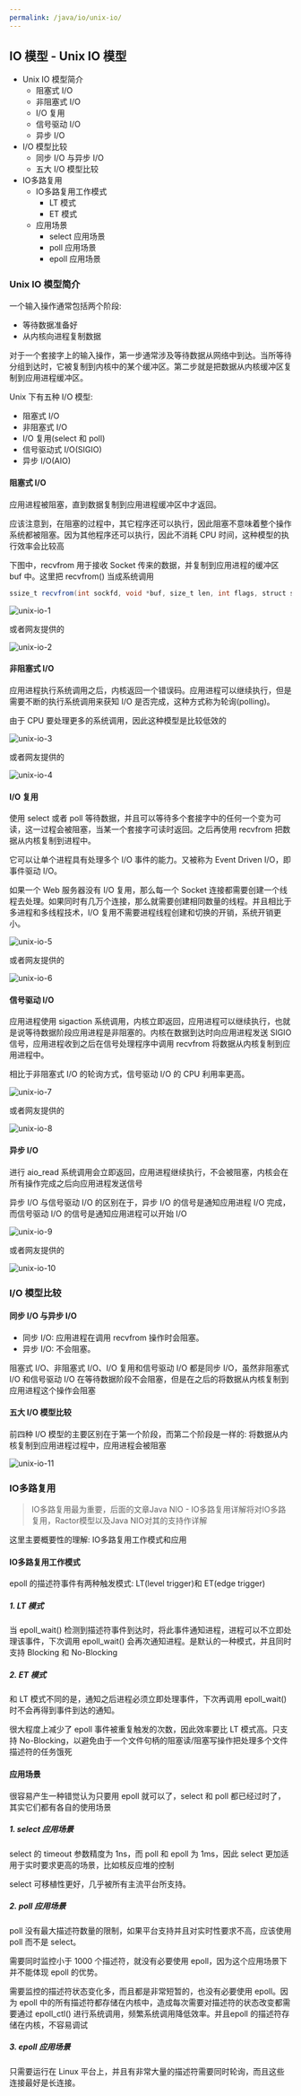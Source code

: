 ```yaml
---
permalink: /java/io/unix-io/
---
```


## IO 模型 - Unix IO 模型

* Unix IO 模型简介
    * 阻塞式 I/O
    * 非阻塞式 I/O
    * I/O 复用
    * 信号驱动 I/O
    * 异步 I/O
* I/O 模型比较
    * 同步 I/O 与异步 I/O
    * 五大 I/O 模型比较
* IO多路复用
    * IO多路复用工作模式
        * LT 模式
        * ET 模式
    * 应用场景
        * select 应用场景
        * poll 应用场景
        * epoll 应用场景


### Unix IO 模型简介

一个输入操作通常包括两个阶段:

* 等待数据准备好
* 从内核向进程复制数据

对于一个套接字上的输入操作，第一步通常涉及等待数据从网络中到达。当所等待分组到达时，它被复制到内核中的某个缓冲区。第二步就是把数据从内核缓冲区复制到应用进程缓冲区。

Unix 下有五种 I/O 模型:

* 阻塞式 I/O
* 非阻塞式 I/O
* I/O 复用(select 和 poll)
* 信号驱动式 I/O(SIGIO)
* 异步 I/O(AIO)

#### 阻塞式 I/O

应用进程被阻塞，直到数据复制到应用进程缓冲区中才返回。

应该注意到，在阻塞的过程中，其它程序还可以执行，因此阻塞不意味着整个操作系统都被阻塞。因为其他程序还可以执行，因此不消耗 CPU 时间，这种模型的执行效率会比较高

下图中，recvfrom 用于接收 Socket 传来的数据，并复制到应用进程的缓冲区 buf 中。这里把 recvfrom() 当成系统调用

```java
ssize_t recvfrom(int sockfd, void *buf, size_t len, int flags, struct sockaddr *src_addr, socklen_t *addrlen);
```

![unix-io-1](/knowledge/assets/images/java/io/unix-io/unix-io-1.png)

或者网友提供的

![unix-io-2](/knowledge/assets/images/java/io/unix-io/unix-io-2.png)

#### 非阻塞式 I/O

应用进程执行系统调用之后，内核返回一个错误码。应用进程可以继续执行，但是需要不断的执行系统调用来获知 I/O 是否完成，这种方式称为轮询(polling)。

由于 CPU 要处理更多的系统调用，因此这种模型是比较低效的

![unix-io-3](/knowledge/assets/images/java/io/unix-io/unix-io-3.png)

或者网友提供的

![unix-io-4](/knowledge/assets/images/java/io/unix-io/unix-io-4.png)

#### I/O 复用

使用 select 或者 poll 等待数据，并且可以等待多个套接字中的任何一个变为可读，这一过程会被阻塞，当某一个套接字可读时返回。之后再使用 recvfrom 把数据从内核复制到进程中。

它可以让单个进程具有处理多个 I/O 事件的能力。又被称为 Event Driven I/O，即事件驱动 I/O。

如果一个 Web 服务器没有 I/O 复用，那么每一个 Socket 连接都需要创建一个线程去处理。如果同时有几万个连接，那么就需要创建相同数量的线程。并且相比于多进程和多线程技术，I/O 复用不需要进程线程创建和切换的开销，系统开销更小。

![unix-io-5](/knowledge/assets/images/java/io/unix-io/unix-io-5.png)

或者网友提供的

![unix-io-6](/knowledge/assets/images/java/io/unix-io/unix-io-6.png)

#### 信号驱动 I/O


应用进程使用 sigaction 系统调用，内核立即返回，应用进程可以继续执行，也就是说等待数据阶段应用进程是非阻塞的。内核在数据到达时向应用进程发送 SIGIO 信号，应用进程收到之后在信号处理程序中调用 recvfrom 将数据从内核复制到应用进程中。

 相比于非阻塞式 I/O 的轮询方式，信号驱动 I/O 的 CPU 利用率更高。

 ![unix-io-7](/knowledge/assets/images/java/io/unix-io/unix-io-7.png)

 或者网友提供的

  ![unix-io-8](/knowledge/assets/images/java/io/unix-io/unix-io-8.png)

  #### 异步 I/O

  进行 aio_read 系统调用会立即返回，应用进程继续执行，不会被阻塞，内核会在所有操作完成之后向应用进程发送信号

  异步 I/O 与信号驱动 I/O 的区别在于，异步 I/O 的信号是通知应用进程 I/O 完成，而信号驱动 I/O 的信号是通知应用进程可以开始 I/O

  ![unix-io-9](/knowledge/assets/images/java/io/unix-io/unix-io-9.png)

或者网友提供的

  ![unix-io-10](/knowledge/assets/images/java/io/unix-io/unix-io-10.png)


### I/O 模型比较

#### 同步 I/O 与异步 I/O

* 同步 I/O: 应用进程在调用 recvfrom 操作时会阻塞。
* 异步 I/O: 不会阻塞。

阻塞式 I/O、非阻塞式 I/O、I/O 复用和信号驱动 I/O 都是同步 I/O，虽然非阻塞式 I/O 和信号驱动 I/O 在等待数据阶段不会阻塞，但是在之后的将数据从内核复制到应用进程这个操作会阻塞

#### 五大 I/O 模型比较

前四种 I/O 模型的主要区别在于第一个阶段，而第二个阶段是一样的: 将数据从内核复制到应用进程过程中，应用进程会被阻塞

![unix-io-11](/knowledge/assets/images/java/io/unix-io/unix-io-11.png)

### IO多路复用

> IO多路复用最为重要，后面的文章Java NIO - IO多路复用详解将对IO多路复用，Ractor模型以及Java NIO对其的支持作详解

这里主要概要性的理解: IO多路复用工作模式和应用

#### IO多路复用工作模式

epoll 的描述符事件有两种触发模式: LT(level trigger)和 ET(edge trigger)

##### 1. LT 模式

当 epoll_wait() 检测到描述符事件到达时，将此事件通知进程，进程可以不立即处理该事件，下次调用 epoll_wait() 会再次通知进程。是默认的一种模式，并且同时支持 Blocking 和 No-Blocking

##### 2. ET 模式

和 LT 模式不同的是，通知之后进程必须立即处理事件，下次再调用 epoll_wait() 时不会再得到事件到达的通知。

很大程度上减少了 epoll 事件被重复触发的次数，因此效率要比 LT 模式高。只支持 No-Blocking，以避免由于一个文件句柄的阻塞读/阻塞写操作把处理多个文件描述符的任务饿死


#### 应用场景

很容易产生一种错觉认为只要用 epoll 就可以了，select 和 poll 都已经过时了，其实它们都有各自的使用场景

##### 1. select 应用场景

select 的 timeout 参数精度为 1ns，而 poll 和 epoll 为 1ms，因此 select 更加适用于实时要求更高的场景，比如核反应堆的控制

select 可移植性更好，几乎被所有主流平台所支持。

##### 2. poll 应用场景

poll 没有最大描述符数量的限制，如果平台支持并且对实时性要求不高，应该使用 poll 而不是 select。

需要同时监控小于 1000 个描述符，就没有必要使用 epoll，因为这个应用场景下并不能体现 epoll 的优势。

需要监控的描述符状态变化多，而且都是非常短暂的，也没有必要使用 epoll。因为 epoll 中的所有描述符都存储在内核中，造成每次需要对描述符的状态改变都需要通过 epoll_ctl() 进行系统调用，频繁系统调用降低效率。并且epoll 的描述符存储在内核，不容易调试

##### 3. epoll 应用场景

只需要运行在 Linux 平台上，并且有非常大量的描述符需要同时轮询，而且这些连接最好是长连接。

